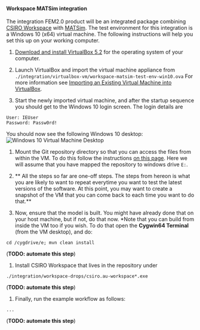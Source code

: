 #### Workspace MATSim integration

The integration FEM2.0 product will be an integrated package combining [CSIRO Workspace](https://research.csiro.au/workspace/) with [MATSim](matsim.org). The test environment for this integration is a  Windows 10 (x64) virtual machine. The following instructions will help you set this up on your working computer.

1. [Download and install VirtualBox 5.2](https://www.virtualbox.org/wiki/Downloads) for the operating system of your computer.

1. Launch VirtualBox and import the virtual machine appliance from ```
./integration/virtualbox-vm/workspace-matsim-test-env-win10.ova```
For more information see [Importing an Existing Virtual Machine into VirtualBox](https://docs.oracle.com/cd/E26217_01/E26796/html/qs-import-vm.html).

1. Start the newly imported virtual machine, and after the startup sequence you should get to the Windows 10 login screen. The login details are
```
User: IEUser
Password: Passw0rd!
```
You should now see the following Windows 10 desktop:
![Windows 10 Virtual Machine Desktop](./doc/win10desktop.png)

1. Mount the Git repository directory so that you can access the files from within the VM. To do this follow the instructions [on this page](https://helpdeskgeek.com/virtualization/virtualbox-share-folder-host-guest/). Here we will assume that you have mapped the repository to windows drive `E:`.

1. ** All the steps so far are one-off steps. The steps from hereon is what you are likely to want to repeat everytime you want to test the latest versions of the software. At this point, you may want to create a snapshot of the VM that you can come back to each time you want to do that.**

1. Now, ensure that the model is built. You might have already done that on your host machine, but if not, do that now.
*Note that you can build from inside the VM too if you wish. To do that open the **Cygwin64 Terminal** (from the VM desktop), and do:
```
cd /cygdrive/e; mvn clean install
```
(**TODO: automate this  step**)

1. Install CSIRO Workspace that lives in the repository under
```
./integration/workspace-drops/csiro.au-workspace*.exe
```
(**TODO: automate this  step**)

1. Finally, run the example workflow as follows:
```
...
```
(**TODO: automate this  step**)
